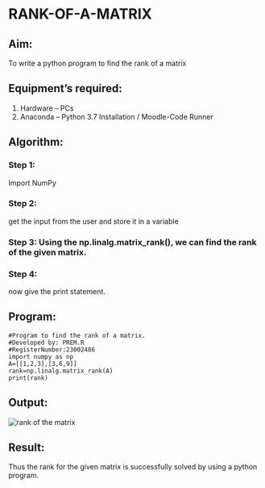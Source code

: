 # RANK-OF-A-MATRIX
## Aim:
To write a python program to find the rank of a matrix
## Equipment’s required:
1. 	Hardware – PCs
2. 	Anaconda – Python 3.7 Installation / Moodle-Code Runner
## Algorithm:
### Step 1:
Import NumPy 
### Step 2: 
 get the input from the user and store it in a variable
### Step 3: Using the np.linalg.matrix_rank(), we can find the rank of the given matrix.
### Step 4: 
now give the print statement.
## Program:
```
#Program to find the rank of a matrix.
#Developed by: PREM.R
#RegisterNumber:23002486
import numpy as np
A=[[1,2,3],[3,6,9]]
rank=np.linalg.matrix_rank(A)
print(rank)
```
## Output:
![rank of the matrix](https://github.com/PREM3112/RANK-OF-A-MATRIX/assets/145449383/d09809aa-f486-4f11-b44d-900d9b061ce7)

## Result:
Thus the rank for the given matrix is successfully solved by  using a python program.

